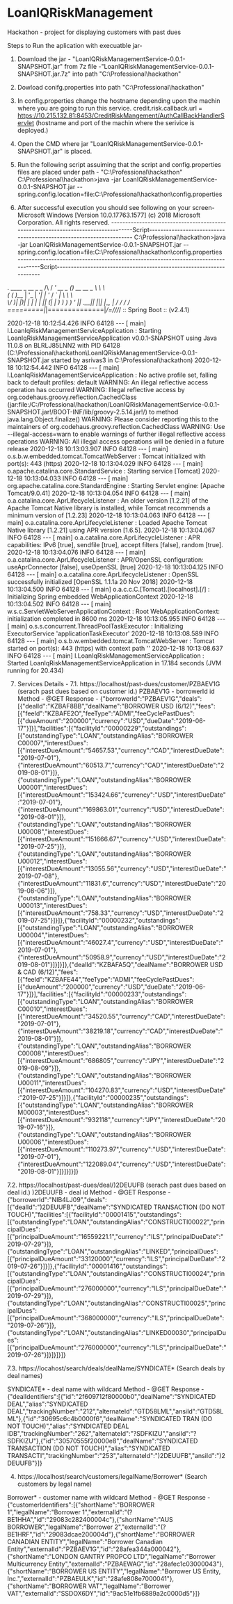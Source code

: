 # LoanIQRiskManagement
Hackathon - project for displaying customers with past dues

Steps to Run the aplication with execuatble jar-
1. Download the jar - "LoanIQRiskManagementService-0.0.1-SNAPSHOT.jar" from 7z file -"LoanIQRiskManagementService-0.0.1-SNAPSHOT.jar.7z" into path "C:\Professional\hackathon"
2. Dowload conifg.properties into path "C:\Professional\hackathon"
3. In config.properties change the hostname depending upon the machin where you are going to run this service. 
    credit.risk.callback.url = https://10.215.132.81:8453/CreditRiskMangement/AuthCallBackHandlerServlet (hostname and port of the machin where the serivice is deployed.)
4. Open the CMD where jar "LoanIQRiskManagementService-0.0.1-SNAPSHOT.jar" is placed.
5. Run the following script assuiming that the script and config.properties files are placed under path - "C:\Professional\hackathon"
    C:\Professional\hackathon>java -jar LoanIQRiskManagementService-0.0.1-SNAPSHOT.jar --spring.config.location=file:C:\Professional\hackathon\config.properties
    
6. After successful execution you should see following on your screen-
Microsoft Windows [Version 10.0.17763.1577]
(c) 2018 Microsoft Corporation. All rights reserved.
----------------------------------------------------------------------------------Script--------------------------------------------------------------------
C:\Professional\hackathon>java -jar LoanIQRiskManagementService-0.0.1-SNAPSHOT.jar --spring.config.location=file:C:\Professional\hackathon\config.properties
----------------------------------------------------------------------------------Script--------------------------------------------------------------------

  .   ____          _            __ _ _
 /\\ / ___'_ __ _ _(_)_ __  __ _ \ \ \ \
( ( )\___ | '_ | '_| | '_ \/ _` | \ \ \ \
 \\/  ___)| |_)| | | | | || (_| |  ) ) ) )
  '  |____| .__|_| |_|_| |_\__, | / / / /
 =========|_|==============|___/=/_/_/_/
 :: Spring Boot ::                (v2.4.1)

2020-12-18 10:12:54.426  INFO 64128 --- [           main] l.LoanIqRiskManagementServiceApplication : Starting LoanIqRiskManagementServiceApplication v0.0.1-SNAPSHOT using Java 11.0.8 on BLRLJ85LNN2 with PID 64128 (C:\Professional\hackathon\LoanIQRiskManagementService-0.0.1-SNAPSHOT.jar started by asrivas3 in C:\Professional\hackathon)
2020-12-18 10:12:54.442  INFO 64128 --- [           main] l.LoanIqRiskManagementServiceApplication : No active profile set, falling back to default profiles: default
WARNING: An illegal reflective access operation has occurred
WARNING: Illegal reflective access by org.codehaus.groovy.reflection.CachedClass (jar:file:/C:/Professional/hackathon/LoanIQRiskManagementService-0.0.1-SNAPSHOT.jar!/BOOT-INF/lib/groovy-2.5.14.jar!/) to method java.lang.Object.finalize()
WARNING: Please consider reporting this to the maintainers of org.codehaus.groovy.reflection.CachedClass
WARNING: Use --illegal-access=warn to enable warnings of further illegal reflective access operations
WARNING: All illegal access operations will be denied in a future release
2020-12-18 10:13:03.907  INFO 64128 --- [           main] o.s.b.w.embedded.tomcat.TomcatWebServer  : Tomcat initialized with port(s): 443 (https)
2020-12-18 10:13:04.029  INFO 64128 --- [           main] o.apache.catalina.core.StandardService   : Starting service [Tomcat]
2020-12-18 10:13:04.033  INFO 64128 --- [           main] org.apache.catalina.core.StandardEngine  : Starting Servlet engine: [Apache Tomcat/9.0.41]
2020-12-18 10:13:04.054  INFO 64128 --- [           main] o.a.catalina.core.AprLifecycleListener   : An older version [1.2.21] of the Apache Tomcat Native library is installed, while Tomcat recommends a minimum version of [1.2.23]
2020-12-18 10:13:04.063  INFO 64128 --- [           main] o.a.catalina.core.AprLifecycleListener   : Loaded Apache Tomcat Native library [1.2.21] using APR version [1.6.5].
2020-12-18 10:13:04.067  INFO 64128 --- [           main] o.a.catalina.core.AprLifecycleListener   : APR capabilities: IPv6 [true], sendfile [true], accept filters [false], random [true].
2020-12-18 10:13:04.076  INFO 64128 --- [           main] o.a.catalina.core.AprLifecycleListener   : APR/OpenSSL configuration: useAprConnector [false], useOpenSSL [true]
2020-12-18 10:13:04.125  INFO 64128 --- [           main] o.a.catalina.core.AprLifecycleListener   : OpenSSL successfully initialized [OpenSSL 1.1.1a  20 Nov 2018]
2020-12-18 10:13:04.500  INFO 64128 --- [           main] o.a.c.c.C.[Tomcat].[localhost].[/]       : Initializing Spring embedded WebApplicationContext
2020-12-18 10:13:04.502  INFO 64128 --- [           main] w.s.c.ServletWebServerApplicationContext : Root WebApplicationContext: initialization completed in 8600 ms
2020-12-18 10:13:05.955  INFO 64128 --- [           main] o.s.s.concurrent.ThreadPoolTaskExecutor  : Initializing ExecutorService 'applicationTaskExecutor'
2020-12-18 10:13:08.589  INFO 64128 --- [           main] o.s.b.w.embedded.tomcat.TomcatWebServer  : Tomcat started on port(s): 443 (https) with context path ''
2020-12-18 10:13:08.637  INFO 64128 --- [           main] l.LoanIqRiskManagementServiceApplication : Started LoanIqRiskManagementServiceApplication in 17.184 seconds (JVM running for 20.434)



7. Services Details -
7.1. https://localhost/past-dues/customer/PZBAEV1G (serach past dues based on customer id.)
PZBAEV1G - borrowerId id
Method - @GET
Response -
{"borrowerId":"PZBAEV1G","deals":[{"dealId":"KZBAF8BB","dealName":"BORROWER USD (6/12)","fees":[{"feeId":"KZBAFE2O","feeType":"ADMI","feeCyclePastDues":[{"dueAmount":"200000","currency":"USD","dueDate":"2019-06-17"}]}],"facilities":[{"facilityId":"00000229","outstandings":[{"outstandingType":"LOAN","outstandingAlias":"BORROWER C00007","interestDues":[{"interestDueAmount":"54657.53","currency":"CAD","interestDueDate":"2019-07-01"},{"interestDueAmount":"60513.7","currency":"CAD","interestDueDate":"2019-08-01"}]},{"outstandingType":"LOAN","outstandingAlias":"BORROWER U00001","interestDues":[{"interestDueAmount":"153424.66","currency":"USD","interestDueDate":"2019-07-01"},{"interestDueAmount":"169863.01","currency":"USD","interestDueDate":"2019-08-01"}]},{"outstandingType":"LOAN","outstandingAlias":"BORROWER U00008","interestDues":[{"interestDueAmount":"151666.67","currency":"USD","interestDueDate":"2019-07-25"}]},{"outstandingType":"LOAN","outstandingAlias":"BORROWER U00012","interestDues":[{"interestDueAmount":"13055.56","currency":"USD","interestDueDate":"2019-07-08"},{"interestDueAmount":"11831.6","currency":"USD","interestDueDate":"2019-08-06"}]},{"outstandingType":"LOAN","outstandingAlias":"BORROWER U00013","interestDues":[{"interestDueAmount":"758.33","currency":"USD","interestDueDate":"2019-07-25"}]}]},{"facilityId":"00000232","outstandings":[{"outstandingType":"LOAN","outstandingAlias":"BORROWER U00004","interestDues":[{"interestDueAmount":"46027.4","currency":"USD","interestDueDate":"2019-07-01"},{"interestDueAmount":"50958.9","currency":"USD","interestDueDate":"2019-08-01"}]}]}]},{"dealId":"KZBAFA5Q","dealName":"BORROWER USD & CAD (6/12)","fees":[{"feeId":"KZBAFE44","feeType":"ADMI","feeCyclePastDues":[{"dueAmount":"200000","currency":"USD","dueDate":"2019-06-17"}]}],"facilities":[{"facilityId":"00000233","outstandings":[{"outstandingType":"LOAN","outstandingAlias":"BORROWER C00010","interestDues":[{"interestDueAmount":"34520.55","currency":"CAD","interestDueDate":"2019-07-01"},{"interestDueAmount":"38219.18","currency":"CAD","interestDueDate":"2019-08-01"}]},{"outstandingType":"LOAN","outstandingAlias":"BORROWER C00008","interestDues":[{"interestDueAmount":"686805","currency":"JPY","interestDueDate":"2019-08-09"}]},{"outstandingType":"LOAN","outstandingAlias":"BORROWER U00011","interestDues":[{"interestDueAmount":"104270.83","currency":"USD","interestDueDate":"2019-07-25"}]}]},{"facilityId":"00000235","outstandings":[{"outstandingType":"LOAN","outstandingAlias":"BORROWER M00003","interestDues":[{"interestDueAmount":"932118","currency":"JPY","interestDueDate":"2019-07-16"}]},{"outstandingType":"LOAN","outstandingAlias":"BORROWER U00006","interestDues":[{"interestDueAmount":"110273.97","currency":"USD","interestDueDate":"2019-07-01"},{"interestDueAmount":"122089.04","currency":"USD","interestDueDate":"2019-08-01"}]}]}]}]}

7.2. https://localhost/past-dues/deal/)2DEUUFB (serach past dues based on deal id.)
)2DEUUFB  - deal id
Method - @GET
Response -
{"borrowerId":"NIB4LJ09","deals":[{"dealId":")2DEUUFB","dealName":"SYNDICATED TRANSACTION (DO NOT TOUCH)","facilities":[{"facilityId":"00001415","outstandings":[{"outstandingType":"LOAN","outstandingAlias":"CONSTRUCTI00022","principalDues":[{"principalDueAmount":"16559221.1","currency":"ILS","principalDueDate":"2019-07-29"}]},{"outstandingType":"LOAN","outstandingAlias":"LINKED","principalDues":[{"principalDueAmount":"33120000","currency":"ILS","principalDueDate":"2019-07-26"}]}]},{"facilityId":"00001416","outstandings":[{"outstandingType":"LOAN","outstandingAlias":"CONSTRUCTI00024","principalDues":[{"principalDueAmount":"276000000","currency":"ILS","principalDueDate":"2019-07-29"}]},{"outstandingType":"LOAN","outstandingAlias":"CONSTRUCTI00025","principalDues":[{"principalDueAmount":"368000000","currency":"ILS","principalDueDate":"2019-07-26"}]},{"outstandingType":"LOAN","outstandingAlias":"LINKED00030","principalDues":[{"principalDueAmount":"276000000","currency":"ILS","principalDueDate":"2019-07-26"}]}]}]}]}

7.3. https://locahost/search/deals/dealName/SYNDICATE* (Search deals by deal names)

SYNDICATE*  - deal name with wildcard
Method - @GET
Response -
{"dealIdentifiers":[{"id":"2f609712f80000b0","dealName":"SYNDICATED DEAL","alias":"SYNDICATED DEAL","trackingNumber":"212","alternateId":"GTD58LML","ansiId":"GTD58LML"},{"id":"30695c6c4b0000f6","dealName":"SYNDICATED TRAN (DO NOT TOUCH)","alias":"SYNDICATED DEAL IDB","trackingNumber":"262","alternateId":"?SDFKIZU","ansiId":"?SDFKIZU"},{"id":"30570555f20000e8","dealName":"SYNDICATED TRANSACTION (DO NOT TOUCH)","alias":"SYNDICATED TRANSACTI","trackingNumber":"253","alternateId":")2DEUUFB","ansiId":")2DEUUFB"}]}

4. https://localhost/search/customers/legalName/Borrower* (Search customers by legal name)

Borrower*  - customer name with wildcard
Method - @GET
Response -
{"customerIdentifiers":[{"shortName":"BORROWER 1","legalName":"Borrower 1","externalId":"(?BE1HHA","id":"29083c282400004c"},{"shortName":"AUS BORROWER","legalName":"Borrower 2","externalId":"(?BE1HRF","id":"29083dcae200004d"},{"shortName":"BORROWER CANADIAN ENTITY","legalName":"Borrower Canadian Entity","externalId":"PZBAEV1G","id":"28afea344a000042"},{"shortName":"LONDON GANTRY PROPCO LTD","legalName":"Borrower Multicurrency Entity","externalId":"PZBAEWAG","id":"28afec1c03000043"},{"shortName":"BORROWER US ENTITY","legalName":"Borrower US Entity, Inc.","externalId":"PZBAEULK","id":"28afe808e7000041"},{"shortName":"BORROWER VAT","legalName":"Borrower VAT","externalId":"SSDOX6DY","id":"9ac51e1fb6889a2c0000d5"}]}
